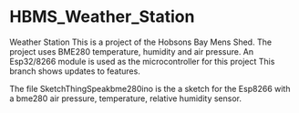 # HBMS_Weather_Station
Weather Station
This is a project of the Hobsons Bay Mens Shed. The project uses BME280 temperature, humidity and air pressure.
An Esp32/8266 module is used as the microcontroller for this project
This branch shows updates to features.

The file SketchThingSpeakbme280ino is the a sketch for the Esp8266 with a bme280 air pressure, temperature, relative humidity sensor.


